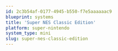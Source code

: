 ```yaml
---
id: 2c3b54af-0177-4945-b550-f7e5aaaaaac9
blueprint: systems
title: 'Super NES Classic Edition'
platform: super-nintendo
system_type: mini
slug: super-nes-classic-edition
---
```

